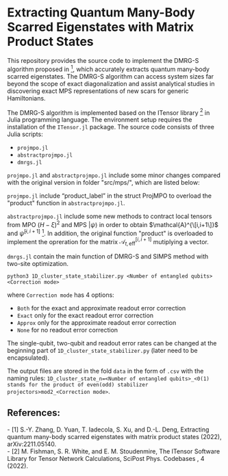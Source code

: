 # Extracting Quantum Many-Body Scarred Eigenstates with Matrix Product States

This repository provides the source code to implement the DMRG-S algorithm proposed in [<sup>1</sup>](#refer-anchor-1), which accurately extracts quantum many-body scarred eigenstates. The DMRG-S algorithm can access system sizes far beyond the scope of exact diagonalization and assist analytical studies in discovering exact MPS representations of new scars for generic Hamiltonians. 

The DMRG-S algorithm is implemented based on the ITensor library [<sup>2</sup>](#refer-anchor-2) in Julia programming language. The environment setup requires the installation of the `ITensor.jl` package. The source code consists of three Julia scripts:
- `projmpo.jl`
- `abstractprojmpo.jl`
- `dmrgs.jl`

`projmpo.jl` and `abstractprojmpo.jl` include some minor changes compared with the original version in folder "src/mps/", which are listed below:

`projmpo.jl` include “product_label” in the struct ProjMPO to overload the "product" function in `abstractprojmpo.jl`.

`abstractprojmpo.jl` include some new methods to contract local tensors from MPO $(H-\xi)^2$ and MPS $|\psi\rangle$ in order to obtain $\mathcal{A}^{\[i,i+1\]}$ and $\tilde{\psi}^{[i,i+1]}$ [<sup>1</sup>](#refer-anchor-1). In addition, the original function "product" is overloaded to implement the opreration for the matrix $\mathcal{A}_{t,\text{eff}}^{[i,i+1]}$ mutiplying a vector. 

`dmrgs.jl` contain the main function of DMRG-S and SIMPS method with two-site optimization.

`python3 1D_cluster_state_stabilizer.py <Number of entangled qubits> <Correction mode>`

where `Correction mode` has 4 options:
- `Both` for the exact and approximate readout error correction
- `Exact` only for the exact readout error correction
- `Approx` only for the approximate readout error correction
- `None` for no readout error correction

The single-qubit, two-qubit and readout error rates can be changed at the beginning part of `1D_cluster_state_stabilizer.py` (later need to be encapsulated).

The output files are stored in the fold `data` in the form of `.csv` with the naming rules: `1D_cluster_state_n=<Number of entangled qubits>_<0(1) stands for the product of even(odd) stabilizer projectors>mod2_<Correction mode>`.

## References:
<div id="refer-anchor-1"></div>
- [1] S.-Y. Zhang, D. Yuan, T. Iadecola, S. Xu, and D.-L. Deng, Extracting quantum many-body scarred eigenstates with matrix product states (2022), arXiv:2211.05140.

<div id="refer-anchor-2"></div>
- [2] M. Fishman, S. R. White, and E. M. Stoudenmire, The ITensor Software Library for Tensor Network Calculations, SciPost Phys. Codebases , 4 (2022).

